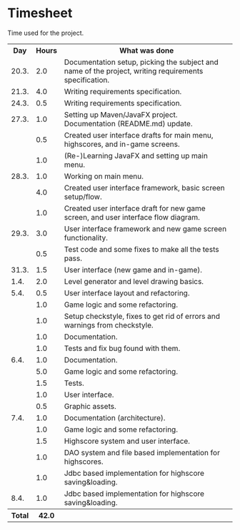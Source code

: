 # Timesheet

Time used for the project.

<table>
  <tr><th>Day</th><th>Hours</th><th>What was done</th></tr>
  <tr><td>20.3.</td><td> 2.0</td><td>Documentation setup, picking the subject and name of the project, writing requirements specification.</td></tr>
  <tr><td>21.3.</td><td> 4.0</td><td>Writing requirements specification.</td></tr>
  <tr><td>24.3.</td><td> 0.5</td><td>Writing requirements specification.</td></tr>
  <tr><td>27.3.</td><td> 1.0</td><td>Setting up Maven/JavaFX project. Documentation (README.md) update.</td></tr>
  <tr><td>     </td><td> 0.5</td><td>Created user interface drafts for main menu, highscores, and in-game screens.</td></tr>
  <tr><td>     </td><td> 1.0</td><td>(Re-)Learning JavaFX and setting up main menu.</td></tr>
  <tr><td>28.3.</td><td> 1.0</td><td>Working on main menu.</td></tr>
  <tr><td>     </td><td> 4.0</td><td>Created user interface framework, basic screen setup/flow.</td></tr>
  <tr><td>     </td><td> 1.0</td><td>Created user interface draft for new game screen, and user interface flow diagram.</td></tr>
  <tr><td>29.3.</td><td> 3.0</td><td>User interface framework and new game screen functionality.</td></tr>
  <tr><td>     </td><td> 0.5</td><td>Test code and some fixes to make all the tests pass.</td></tr>
  <tr><td>31.3.</td><td> 1.5</td><td>User interface (new game and in-game).</td></tr>
  <tr><td> 1.4.</td><td> 2.0</td><td>Level generator and level drawing basics.</td></tr>
  <tr><td> 5.4.</td><td> 0.5</td><td>User interface layout and refactoring.</td></tr>
  <tr><td>     </td><td> 1.0</td><td>Game logic and some refactoring.</td></tr>
  <tr><td>     </td><td> 1.0</td><td>Setup checkstyle, fixes to get rid of errors and warnings from checkstyle.</td></tr>
  <tr><td>     </td><td> 1.0</td><td>Documentation.</td></tr>
  <tr><td>     </td><td> 1.0</td><td>Tests and fix bug found with them.</td></tr>
  <tr><td> 6.4.</td><td> 1.0</td><td>Documentation.</td></tr>
  <tr><td>     </td><td> 5.0</td><td>Game logic and some refactoring.</td></tr>
  <tr><td>     </td><td> 1.5</td><td>Tests.</td></tr>
  <tr><td>     </td><td> 1.0</td><td>User interface.</td></tr>
  <tr><td>     </td><td> 0.5</td><td>Graphic assets.</td></tr>
  <tr><td> 7.4.</td><td> 1.0</td><td>Documentation (architecture).</td></tr>
  <tr><td>     </td><td> 1.0</td><td>Game logic and some refactoring.</td></tr>
  <tr><td>     </td><td> 1.5</td><td>Highscore system and user interface.</td></tr>
  <tr><td>     </td><td> 1.0</td><td>DAO system and file based implementation for highscores.</td></tr>
  <tr><td>     </td><td> 1.0</td><td>Jdbc based implementation for highscore saving&loading.</td></tr>
  <tr><td> 8.4.</td><td> 1.0</td><td>Jdbc based implementation for highscore saving&loading.</td></tr>
  <tr><th>Total</th><th>42.0</th><th></th></tr>
</table>
